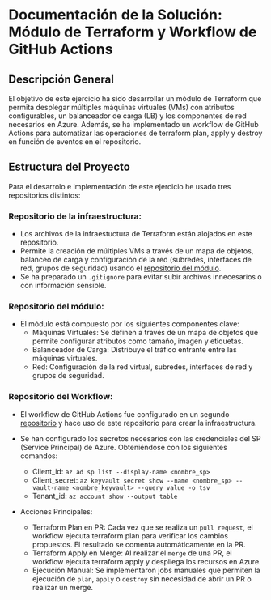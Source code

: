 # Documentación de la Solución: Módulo de Terraform y Workflow de GitHub Actions

## Descripción General

El objetivo de este ejercicio ha sido desarrollar un módulo de Terraform que permita desplegar múltiples máquinas virtuales (VMs) con atributos configurables, un balanceador de carga (LB) y los componentes de red necesarios en Azure. Además, se ha implementado un workflow de GitHub Actions para automatizar las operaciones de terraform plan, apply y destroy en función de eventos en el repositorio.

## Estructura del Proyecto

Para el desarrolo e implementación de este ejercicio he usado tres repositorios distintos:

### Repositorio de la infraestructura:

- Los archivos de la infraestuctura de Terraform están alojados en este repositorio.
- Permite la creación de múltiples VMs a través de un mapa de objetos, balanceo de carga y configuración de la red (subredes, interfaces de red, grupos de seguridad) usando el [repositorio del módulo](https://github.com/stemdo-labs/terraform-module-miriam).
- Se ha preparado un `.gitignore` para evitar subir archivos innecesarios o con información sensible.

### Repositorio del módulo:

- El módulo está compuesto por los siguientes componentes clave:
    - Máquinas Virtuales: Se definen a través de un mapa de objetos que permite configurar atributos como tamaño, imagen y etiquetas.
    - Balanceador de Carga: Distribuye el tráfico entrante entre las máquinas virtuales.
    - Red: Configuración de la red virtual, subredes, interfaces de red y grupos de seguridad.

### Repositorio del Workflow:

- El workflow de GitHub Actions fue configurado en un segundo [repositorio](https://github.com/stemdo-labs/terraform-workflow-miriam) y hace uso de este repositorio para crear la infraestructura.
- Se han configurado los secretos necesarios con las credenciales del SP (Service Principal) de Azure. Obteniéndose con los siguientes comandos:
    - Client_id: ```az ad sp list --display-name <nombre_sp>```
    - Client_secret: ```az keyvault secret show --name <nombre_sp> --vault-name <nombre_keyvault> --query value -o tsv```
    - Tenant_id: ```az account show --output table```

- Acciones Principales:
    - Terraform Plan en PR:
    Cada vez que se realiza un ``pull request``, el workflow ejecuta terraform plan para verificar los cambios propuestos. El resultado se comenta automáticamente en la PR.
    - Terraform Apply en Merge:
    Al realizar el ``merge`` de una PR, el workflow ejecuta terraform apply y despliega los recursos en Azure.
    - Ejecución Manual:
    Se implementaron jobs manuales que permiten la ejecución de ``plan``, ``apply`` o ``destroy`` sin necesidad de abrir un PR o realizar un merge.
